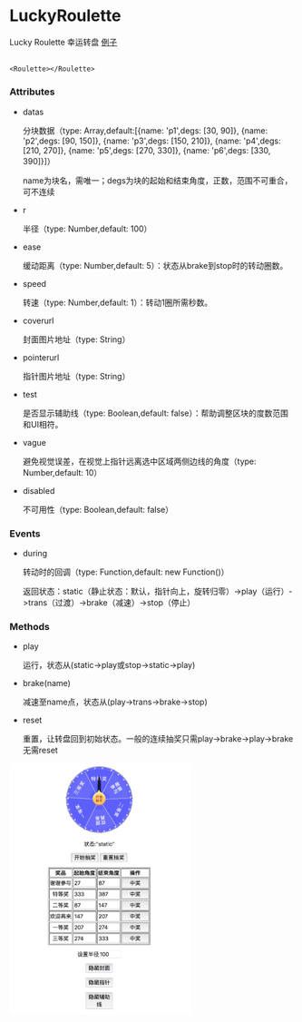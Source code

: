 # LuckyRoulette
Lucky Roulette 
幸运转盘 [例子](https://mudb.cn/test/roulette/sample.html "示例")
## 
```
<Roulette></Roulette>
```
### Attributes
- datas

  分块数据（type: Array,default:[{name: 'p1',degs: [30, 90]}, {name: 'p2',degs: [90, 150]}, {name: 'p3',degs: [150, 210]}, {name: 'p4',degs: [210, 270]}, {name: 'p5',degs: [270, 330]}, {name: 'p6',degs: [330, 390]}]）
  
  name为块名，需唯一；degs为块的起始和结束角度，正数，范围不可重合，可不连续
  
- r

  半径（type: Number,default: 100）

- ease

  缓动距离（type: Number,default: 5）：状态从brake到stop时的转动圈数。
  
- speed

  转速（type: Number,default: 1）：转动1圈所需秒数。
  
- coverurl

  封面图片地址（type: String）
  
- pointerurl

  指针图片地址（type: String）
  
- test

  是否显示辅助线（type: Boolean,default: false）：帮助调整区块的度数范围和UI相符。
  
- vague

  避免视觉误差，在视觉上指针远离选中区域两侧边线的角度（type: Number,default: 10）
  
- disabled

  不可用性（type: Boolean,default: false）
  
### Events
- during

  转动时的回调（type: Function,default: new Function()）
  
  返回状态：static（静止状态：默认，指针向上，旋转归零）->play（运行）->trans（过渡）->brake（减速）->stop（停止）
  
### Methods
- play
  
  运行，状态从(static->play或stop->static->play)

- brake(name)
  
  减速至name点，状态从(play->trans->brake->stop)

- reset

  重置，让转盘回到初始状态。一般的连续抽奖只需play->brake->play->brake无需reset
  
<img src="roulette.png" width="320" />
